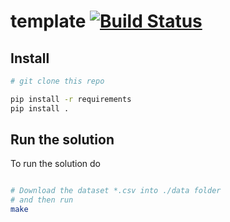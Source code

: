 # template [![Build Status](https://travis-ci.com/kqf/template.svg?token=7bkqqhrPB19pD1YKrAZM&branch=master)](https://travis-ci.com/kqf/template)

## Install
```bash
# git clone this repo

pip install -r requirements
pip install .
```

## Run the solution
To run the solution do
```bash

# Download the dataset *.csv into ./data folder 
# and then run
make 
```
